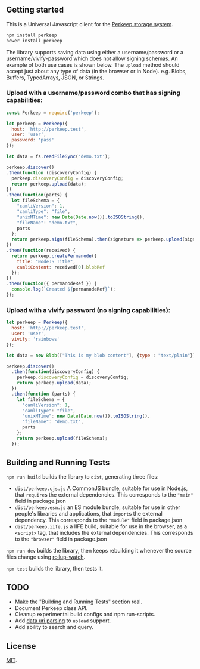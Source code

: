 ## Getting started

This is a Universal Javascript client for the [Perkeep storage system](http://perkeep.org/).

```bash
npm install perkeep
bower install perkeep
```

The library supports saving data using either a username/password or a username/vivify-password which does not allow signing schemas. An example of both use cases is shown below. The `upload` method should accept just about any type of data (in the browser or in Node). e.g. Blobs, Buffers, TypedArrays, JSON, or Strings.

### Upload with a username/password combo that has signing capabilities:

```javascript
const Perkeep = require('perkeep');

let perkeep = Perkeep({
  host: 'http://perkeep.test',
  user: 'user',
  password: 'pass'
});

let data = fs.readFileSync('demo.txt');

perkeep.discover()
.then(function (discoveryConfig) {
  perkeep.discoveryConfig = discoveryConfig;
  return perkeep.upload(data);
})
.then(function(parts) {
  let fileSchema = {
    "camliVersion": 1,
    "camliType": "file",
    "unixMTime": new Date(Date.now()).toISOString(),
    "fileName": "demo.txt",
    parts
  };
  return perkeep.sign(fileSchema).then(signature => perkeep.upload(signature));
})
.then(function(received) {
  return perkeep.createPermanode({
    title: "NodeJS Title",
    camliContent: received[0].blobRef
  });
})
.then(function({ permanodeRef }) {
  console.log(`Created ${permanodeRef}`);
});
```

### Upload with a vivify password (no signing capabilities):

```javascript
let perkeep = Perkeep({
  host: 'http://perkeep.test',
  user: 'user',
  vivify: 'rainbows'
});

let data = new Blob(["This is my blob content"], {type : "text/plain"});

perkeep.discover()
  .then(function(discoveryConfig) {
    perkeep.discoveryConfig = discoveryConfig;
    return perkeep.upload(data);
  })
  .then(function (parts) {
    let fileSchema = {
      "camliVersion": 1,
      "camliType": "file",
      "unixMTime": new Date(Date.now()).toISOString(),
      "fileName": "demo.txt",
      parts
    };
    return perkeep.upload(fileSchema);
  });
```

## Building and Running Tests

`npm run build` builds the library to `dist`, generating three files:

* `dist/perkeep.cjs.js`
    A CommonJS bundle, suitable for use in Node.js, that `require`s the external dependencies. This corresponds to the `"main"` field in package.json
* `dist/perkeep.esm.js`
    an ES module bundle, suitable for use in other people's libraries and applications, that `import`s the external dependency. This corresponds to the `"module"` field in package.json
* `dist/perkeep.iife.js`
    a IIFE build, suitable for use in the browser, as a `<script>` tag, that includes the external dependencies. This corresponds to the `"browser"` field in package.json

`npm run dev` builds the library, then keeps rebuilding it whenever the source files change using [rollup-watch](https://github.com/rollup/rollup-watch).

`npm test` builds the library, then tests it.

## TODO

- Make the "Building and Running Tests" section real.
- Document Perkeep class API.
- Cleanup experimental build configs and npm run-scripts.
- Add [data uri parsing](https://www.npmjs.com/package/data-uri-to-buffer) to `upload` support.
- Add ability to search and query.

## License

[MIT](LICENSE).
